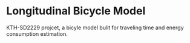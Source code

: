 # Longitudinal Bicycle Model
 KTH-SD2229 projcet, a bicyle model bulit for traveling time and energy consumption estimation.
